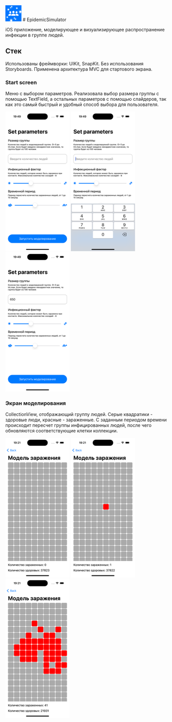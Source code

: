 <img src="https://github.com/annagogley/epidemicSimulator/blob/main/screenshots/icon.png" width="50"> 
# EpidemicSimulator

iOS приложение, моделирующее и визуализирующее распространение инфекции в группе людей.

## Стек
Использованы фреймворки: UIKit, SnapKit.
Без использования Storyboards.
Применена архитектура MVC для стартового экрана.

### Start screen

Меню с выбором параметров.
Реализовала выбор размера группы с помощью TextField, a остальных параметров с помощью слайдеров, так как это самый быстрый и удобный способ выбора для пользователя.

<p float="left">
    <img src="https://github.com/annagogley/epidemicSimulator/blob/main/screenshots/00startScreen.png" width="200">
    <img src="https://github.com/annagogley/epidemicSimulator/blob/main/screenshots/01startScreen.png" width="200">
    <img src="https://github.com/annagogley/epidemicSimulator/blob/main/screenshots/02startScreen.png" width="200">
</p>

### Экран моделирования

CollectionView, отображающий группу людей. Серые квадратики - здоровые люди, красные - зараженные.
С заданным периодом времени происходит пересчет группы инфицированных людей, после чего обновляются соответствующие клетки коллекции.

<p float="left">
    <img src="https://github.com/annagogley/epidemicSimulator/blob/main/screenshots/1noInfect.png" width="200">
    <img src="https://github.com/annagogley/epidemicSimulator/blob/main/screenshots/2patientZero.png" width="200">
    <img src="https://github.com/annagogley/epidemicSimulator/blob/main/screenshots/3spreadingInfect.png" width="200">
</p>

